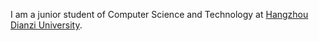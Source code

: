 
I am a junior student of Computer Science and Technology at [Hangzhou Dianzi University](https://www.hdu.edu.cn/).
